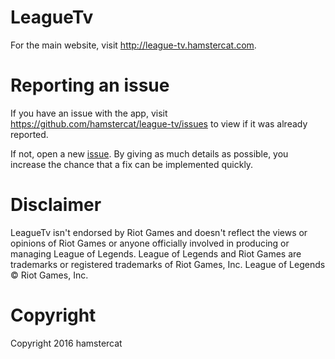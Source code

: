 # LeagueTv
For the main website, visit http://league-tv.hamstercat.com.

# Reporting an issue

If you have an issue with the app, visit https://github.com/hamstercat/league-tv/issues to view if it was already reported.

If not, open a new [issue](https://github.com/hamstercat/league-tv/issues/new). By giving as much details as possible, you increase the chance that a fix can be implemented quickly.

# Disclaimer
LeagueTv isn't endorsed by Riot Games and doesn't reflect the views or opinions of Riot Games or anyone officially involved in producing or managing League of Legends. League of Legends and Riot Games are trademarks or registered trademarks of Riot Games, Inc. League of Legends © Riot Games, Inc.

# Copyright
Copyright 2016 hamstercat
